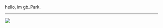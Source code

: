 hello, im gb_Park.
<hr>
<p><img src="https://img.shields.io/badge/Work-with-informational?style=flat"/></p>
